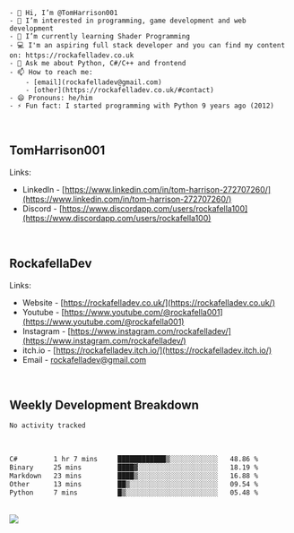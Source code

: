 ```
- 👋 Hi, I’m @TomHarrison001
- 👀 I’m interested in programming, game development and web development
- 🌱 I’m currently learning Shader Programming
- 💻 I'm an aspiring full stack developer and you can find my content on: https://rockafelladev.co.uk
- 💬 Ask me about Python, C#/C++ and frontend
- 📫 How to reach me: 
    - [email](rockafelladev@gmail.com)  
    - [other](https://rockafelladev.co.uk/#contact)
- 😄 Pronouns: he/him
- ⚡ Fun fact: I started programming with Python 9 years ago (2012)
```
  
<br/>

## TomHarrison001

Links:
- LinkedIn - [https://www.linkedin.com/in/tom-harrison-272707260/](https://www.linkedin.com/in/tom-harrison-272707260/)
- Discord - [https://www.discordapp.com/users/rockafella100](https://www.discordapp.com/users/rockafella100)

<br/>

## RockafellaDev

Links:
- Website - [https://rockafelladev.co.uk/](https://rockafelladev.co.uk/)
- Youtube - [https://www.youtube.com/@rockafella001](https://www.youtube.com/@rockafella001)
- Instagram - [https://www.instagram.com/rockafelladev/](https://www.instagram.com/rockafelladev/)
- itch.io - [https://rockafelladev.itch.io/](https://rockafelladev.itch.io/)
- Email - rockafelladev@gmail.com

<br/>

## Weekly Development Breakdown

```txt
No activity tracked
```

<br/>

<!--START_SECTION:waka-->

```txt
C#         1 hr 7 mins     ████████████▒░░░░░░░░░░░░   48.86 %
Binary     25 mins         ████▓░░░░░░░░░░░░░░░░░░░░   18.19 %
Markdown   23 mins         ████▒░░░░░░░░░░░░░░░░░░░░   16.88 %
Other      13 mins         ██▒░░░░░░░░░░░░░░░░░░░░░░   09.54 %
Python     7 mins          █▒░░░░░░░░░░░░░░░░░░░░░░░   05.48 %
```

<!--END_SECTION:waka-->

<br/>

<img src="https://github-profile-trophy.vercel.app/?username=TomHarrison001&theme=nord&no-frame=true&margin-w=10&column=7" />

<br/>
